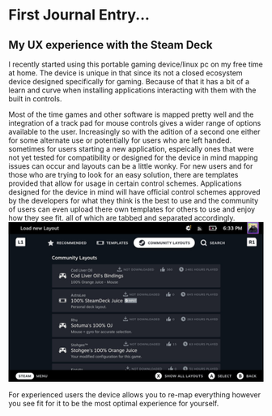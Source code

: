 # First Journal Entry...
## My UX experience with the Steam Deck

I recently started using this portable gaming device/linux pc on my free time at home. The device is unique in that since its not a closed ecosystem device designed specifically for gaming. Because of that it has a bit of a learn and curve when installing applications interacting with them with the built in controls.

Most of the time games and other software is mapped pretty well and the integration of a track pad for mouse controls gives a wider range of options available to the user. Increasingly so with the adition of a second one either for some alternate use or potentially for users who are left handed.
sometimes for users starting a new application, espeically ones that were not yet tested for compatibility or designed for the device in mind mapping issues can occur and layouts can be a little wonky.
For new users and for those who are trying to look for an easy solution, there are templates provided that allow for usage in certain control schemes. Applications designed for the device in mind will have official control schemes approved by the developers for what they think is the best to use and the community of users can even upload there own templates for others to use and enjoy how they see fit. all of which are tabbed and separated accordingly.
![My Image](/assets/deck_screenshot1.jpeg)

For experienced users the device allows you to re-map everything however you see fit for it to be the most optimal experience for yourself.
